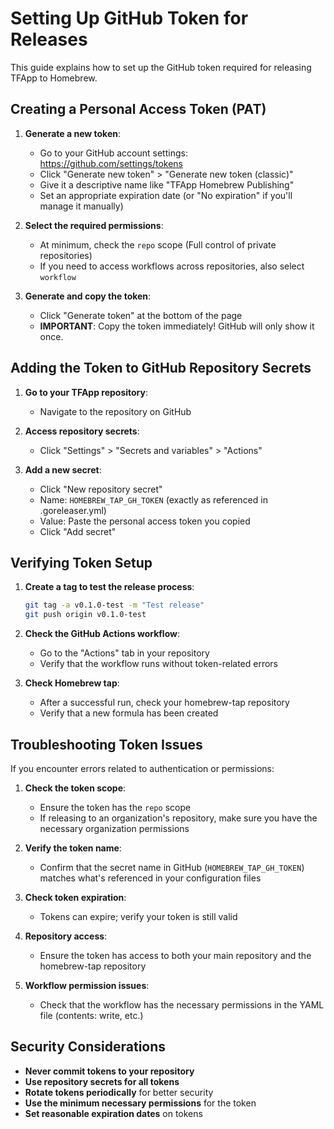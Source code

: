 # Setting Up GitHub Token for Releases

This guide explains how to set up the GitHub token required for releasing TFApp to Homebrew.

## Creating a Personal Access Token (PAT)

1. **Generate a new token**:
   - Go to your GitHub account settings: https://github.com/settings/tokens
   - Click "Generate new token" > "Generate new token (classic)"
   - Give it a descriptive name like "TFApp Homebrew Publishing"
   - Set an appropriate expiration date (or "No expiration" if you'll manage it manually)

2. **Select the required permissions**:
   - At minimum, check the `repo` scope (Full control of private repositories)
   - If you need to access workflows across repositories, also select `workflow`

3. **Generate and copy the token**:
   - Click "Generate token" at the bottom of the page
   - **IMPORTANT**: Copy the token immediately! GitHub will only show it once.

## Adding the Token to GitHub Repository Secrets

1. **Go to your TFApp repository**:
   - Navigate to the repository on GitHub

2. **Access repository secrets**:
   - Click "Settings" > "Secrets and variables" > "Actions"

3. **Add a new secret**:
   - Click "New repository secret"
   - Name: `HOMEBREW_TAP_GH_TOKEN` (exactly as referenced in .goreleaser.yml)
   - Value: Paste the personal access token you copied
   - Click "Add secret"

## Verifying Token Setup

1. **Create a tag to test the release process**:
   ```bash
   git tag -a v0.1.0-test -m "Test release"
   git push origin v0.1.0-test
   ```

2. **Check the GitHub Actions workflow**:
   - Go to the "Actions" tab in your repository
   - Verify that the workflow runs without token-related errors

3. **Check Homebrew tap**:
   - After a successful run, check your homebrew-tap repository
   - Verify that a new formula has been created

## Troubleshooting Token Issues

If you encounter errors related to authentication or permissions:

1. **Check the token scope**:
   - Ensure the token has the `repo` scope
   - If releasing to an organization's repository, make sure you have the necessary organization permissions

2. **Verify the token name**:
   - Confirm that the secret name in GitHub (`HOMEBREW_TAP_GH_TOKEN`) matches what's referenced in your configuration files

3. **Check token expiration**:
   - Tokens can expire; verify your token is still valid

4. **Repository access**:
   - Ensure the token has access to both your main repository and the homebrew-tap repository

5. **Workflow permission issues**:
   - Check that the workflow has the necessary permissions in the YAML file (contents: write, etc.)

## Security Considerations

- **Never commit tokens to your repository**
- **Use repository secrets for all tokens**
- **Rotate tokens periodically** for better security
- **Use the minimum necessary permissions** for the token
- **Set reasonable expiration dates** on tokens 